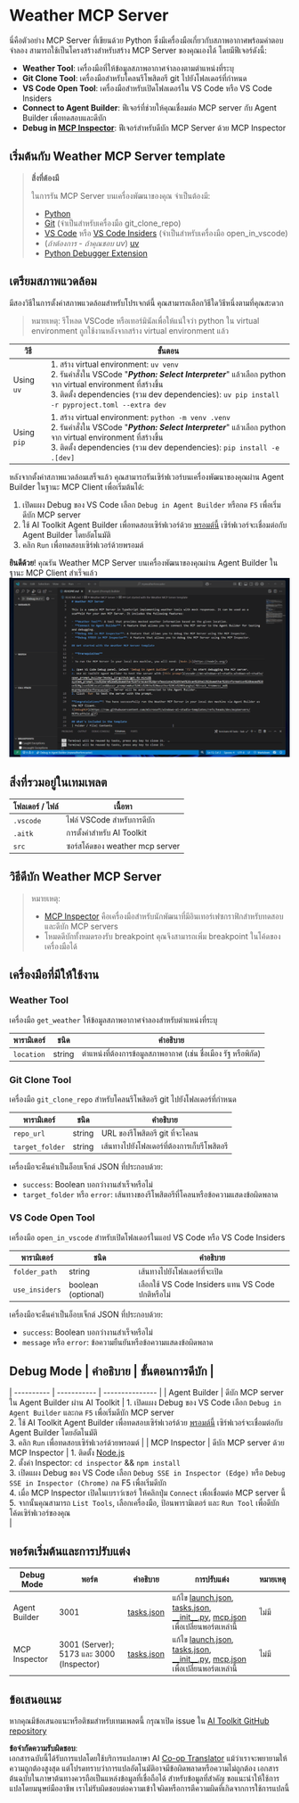 <!--
CO_OP_TRANSLATOR_METADATA:
{
  "original_hash": "a3f252a62f059360855de5331a575898",
  "translation_date": "2025-06-10T07:11:09+00:00",
  "source_file": "10-StreamliningAIWorkflowsBuildingAnMCPServerWithAIToolkit/lab4/code/github_mcp_server/README.md",
  "language_code": "th"
}
-->
# Weather MCP Server

นี่คือตัวอย่าง MCP Server ที่เขียนด้วย Python ซึ่งมีเครื่องมือเกี่ยวกับสภาพอากาศพร้อมคำตอบจำลอง สามารถใช้เป็นโครงสร้างสำหรับสร้าง MCP Server ของคุณเองได้ โดยมีฟีเจอร์ดังนี้:

- **Weather Tool**: เครื่องมือที่ให้ข้อมูลสภาพอากาศจำลองตามตำแหน่งที่ระบุ
- **Git Clone Tool**: เครื่องมือสำหรับโคลนรีโพสิตอรี git ไปยังโฟลเดอร์ที่กำหนด
- **VS Code Open Tool**: เครื่องมือสำหรับเปิดโฟลเดอร์ใน VS Code หรือ VS Code Insiders
- **Connect to Agent Builder**: ฟีเจอร์ที่ช่วยให้คุณเชื่อมต่อ MCP server กับ Agent Builder เพื่อทดสอบและดีบัก
- **Debug in [MCP Inspector](https://github.com/modelcontextprotocol/inspector)**: ฟีเจอร์สำหรับดีบัก MCP Server ด้วย MCP Inspector

## เริ่มต้นกับ Weather MCP Server template

> **สิ่งที่ต้องมี**
>
> ในการรัน MCP Server บนเครื่องพัฒนาของคุณ จำเป็นต้องมี:
>
> - [Python](https://www.python.org/)
> - [Git](https://git-scm.com/) (จำเป็นสำหรับเครื่องมือ git_clone_repo)
> - [VS Code](https://code.visualstudio.com/) หรือ [VS Code Insiders](https://code.visualstudio.com/insiders/) (จำเป็นสำหรับเครื่องมือ open_in_vscode)
> - (*ถ้าต้องการ - ถ้าคุณชอบ uv*) [uv](https://github.com/astral-sh/uv)
> - [Python Debugger Extension](https://marketplace.visualstudio.com/items?itemName=ms-python.debugpy)

## เตรียมสภาพแวดล้อม

มีสองวิธีในการตั้งค่าสภาพแวดล้อมสำหรับโปรเจกต์นี้ คุณสามารถเลือกวิธีใดวิธีหนึ่งตามที่คุณสะดวก

> หมายเหตุ: รีโหลด VSCode หรือเทอร์มินัลเพื่อให้แน่ใจว่า python ใน virtual environment ถูกใช้งานหลังจากสร้าง virtual environment แล้ว

| วิธี | ขั้นตอน |
| -------- | ----- |
| Using `uv` | 1. สร้าง virtual environment: `uv venv` <br>2. รันคำสั่งใน VSCode "***Python: Select Interpreter***" แล้วเลือก python จาก virtual environment ที่สร้างขึ้น <br>3. ติดตั้ง dependencies (รวม dev dependencies): `uv pip install -r pyproject.toml --extra dev` |
| Using `pip` | 1. สร้าง virtual environment: `python -m venv .venv` <br>2. รันคำสั่งใน VSCode "***Python: Select Interpreter***" แล้วเลือก python จาก virtual environment ที่สร้างขึ้น<br>3. ติดตั้ง dependencies (รวม dev dependencies): `pip install -e .[dev]` | 

หลังจากตั้งค่าสภาพแวดล้อมเสร็จแล้ว คุณสามารถรันเซิร์ฟเวอร์บนเครื่องพัฒนาของคุณผ่าน Agent Builder ในฐานะ MCP Client เพื่อเริ่มต้นได้:
1. เปิดแผง Debug ของ VS Code เลือก `Debug in Agent Builder` หรือกด `F5` เพื่อเริ่มดีบัก MCP server
2. ใช้ AI Toolkit Agent Builder เพื่อทดสอบเซิร์ฟเวอร์ด้วย [พรอมต์นี้](../../../../../../../../../../../open_prompt_builder) เซิร์ฟเวอร์จะเชื่อมต่อกับ Agent Builder โดยอัตโนมัติ
3. คลิก `Run` เพื่อทดสอบเซิร์ฟเวอร์ด้วยพรอมต์

**ยินดีด้วย**! คุณรัน Weather MCP Server บนเครื่องพัฒนาของคุณผ่าน Agent Builder ในฐานะ MCP Client สำเร็จแล้ว  
![DebugMCP](https://raw.githubusercontent.com/microsoft/windows-ai-studio-templates/refs/heads/dev/mcpServers/mcp_debug.gif)

## สิ่งที่รวมอยู่ในเทมเพลต

| โฟลเดอร์ / ไฟล์ | เนื้อหา                                    |
| ------------ | -------------------------------------------- |
| `.vscode`    | ไฟล์ VSCode สำหรับการดีบัก                   |
| `.aitk`      | การตั้งค่าสำหรับ AI Toolkit                |
| `src`        | ซอร์สโค้ดของ weather mcp server            |

## วิธีดีบัก Weather MCP Server

> หมายเหตุ:
> - [MCP Inspector](https://github.com/modelcontextprotocol/inspector) คือเครื่องมือสำหรับนักพัฒนาที่มีอินเทอร์เฟซกราฟิกสำหรับทดสอบและดีบัก MCP servers
> - โหมดดีบักทั้งหมดรองรับ breakpoint คุณจึงสามารถเพิ่ม breakpoint ในโค้ดของเครื่องมือได้

## เครื่องมือที่มีให้ใช้งาน

### Weather Tool
เครื่องมือ `get_weather` ให้ข้อมูลสภาพอากาศจำลองสำหรับตำแหน่งที่ระบุ

| พารามิเตอร์ | ชนิด | คำอธิบาย |
| --------- | ---- | ----------- |
| `location` | string | ตำแหน่งที่ต้องการข้อมูลสภาพอากาศ (เช่น ชื่อเมือง รัฐ หรือพิกัด) |

### Git Clone Tool
เครื่องมือ `git_clone_repo` สำหรับโคลนรีโพสิตอรี git ไปยังโฟลเดอร์ที่กำหนด

| พารามิเตอร์ | ชนิด | คำอธิบาย |
| --------- | ---- | ----------- |
| `repo_url` | string | URL ของรีโพสิตอรี git ที่จะโคลน |
| `target_folder` | string | เส้นทางไปยังโฟลเดอร์ที่ต้องการเก็บรีโพสิตอรี |

เครื่องมือจะคืนค่าเป็นอ็อบเจ็กต์ JSON ที่ประกอบด้วย:
- `success`: Boolean บอกว่างานสำเร็จหรือไม่
- `target_folder` หรือ `error`: เส้นทางของรีโพสิตอรีที่โคลนหรือข้อความแสดงข้อผิดพลาด

### VS Code Open Tool
เครื่องมือ `open_in_vscode` สำหรับเปิดโฟลเดอร์ในแอป VS Code หรือ VS Code Insiders

| พารามิเตอร์ | ชนิด | คำอธิบาย |
| --------- | ---- | ----------- |
| `folder_path` | string | เส้นทางไปยังโฟลเดอร์ที่จะเปิด |
| `use_insiders` | boolean (optional) | เลือกใช้ VS Code Insiders แทน VS Code ปกติหรือไม่ |

เครื่องมือจะคืนค่าเป็นอ็อบเจ็กต์ JSON ที่ประกอบด้วย:
- `success`: Boolean บอกว่างานสำเร็จหรือไม่
- `message` หรือ `error`: ข้อความยืนยันหรือข้อความแสดงข้อผิดพลาด

## Debug Mode | คำอธิบาย | ขั้นตอนการดีบัก |
| ---------- | ----------- | --------------- |
| Agent Builder | ดีบัก MCP server ใน Agent Builder ผ่าน AI Toolkit | 1. เปิดแผง Debug ของ VS Code เลือก `Debug in Agent Builder` และกด `F5` เพื่อเริ่มดีบัก MCP server<br>2. ใช้ AI Toolkit Agent Builder เพื่อทดสอบเซิร์ฟเวอร์ด้วย [พรอมต์นี้](../../../../../../../../../../../open_prompt_builder) เซิร์ฟเวอร์จะเชื่อมต่อกับ Agent Builder โดยอัตโนมัติ<br>3. คลิก `Run` เพื่อทดสอบเซิร์ฟเวอร์ด้วยพรอมต์ |
| MCP Inspector | ดีบัก MCP server ด้วย MCP Inspector | 1. ติดตั้ง [Node.js](https://nodejs.org/)<br> 2. ตั้งค่า Inspector: `cd inspector` && `npm install` <br> 3. เปิดแผง Debug ของ VS Code เลือก `Debug SSE in Inspector (Edge)` หรือ `Debug SSE in Inspector (Chrome)` กด F5 เพื่อเริ่มดีบัก<br> 4. เมื่อ MCP Inspector เปิดในเบราว์เซอร์ ให้คลิกปุ่ม `Connect` เพื่อเชื่อมต่อ MCP server นี้<br> 5. จากนั้นคุณสามารถ `List Tools`, เลือกเครื่องมือ, ป้อนพารามิเตอร์ และ `Run Tool` เพื่อดีบักโค้ดเซิร์ฟเวอร์ของคุณ<br> |

## พอร์ตเริ่มต้นและการปรับแต่ง

| Debug Mode | พอร์ต | คำอธิบาย | การปรับแต่ง | หมายเหตุ |
| ---------- | ----- | ------------ | -------------- |-------------- |
| Agent Builder | 3001 | [tasks.json](../../../../../../10-StreamliningAIWorkflowsBuildingAnMCPServerWithAIToolkit/lab4/code/github_mcp_server/.vscode/tasks.json) | แก้ไข [launch.json](../../../../../../10-StreamliningAIWorkflowsBuildingAnMCPServerWithAIToolkit/lab4/code/github_mcp_server/.vscode/launch.json), [tasks.json](../../../../../../10-StreamliningAIWorkflowsBuildingAnMCPServerWithAIToolkit/lab4/code/github_mcp_server/.vscode/tasks.json), [\_\_init\_\_.py](../../../../../../10-StreamliningAIWorkflowsBuildingAnMCPServerWithAIToolkit/lab4/code/github_mcp_server/src/__init__.py), [mcp.json](../../../../../../10-StreamliningAIWorkflowsBuildingAnMCPServerWithAIToolkit/lab4/code/github_mcp_server/.aitk/mcp.json) เพื่อเปลี่ยนพอร์ตเหล่านี้ | ไม่มี |
| MCP Inspector | 3001 (Server); 5173 และ 3000 (Inspector) | [tasks.json](../../../../../../10-StreamliningAIWorkflowsBuildingAnMCPServerWithAIToolkit/lab4/code/github_mcp_server/.vscode/tasks.json) | แก้ไข [launch.json](../../../../../../10-StreamliningAIWorkflowsBuildingAnMCPServerWithAIToolkit/lab4/code/github_mcp_server/.vscode/launch.json), [tasks.json](../../../../../../10-StreamliningAIWorkflowsBuildingAnMCPServerWithAIToolkit/lab4/code/github_mcp_server/.vscode/tasks.json), [\_\_init\_\_.py](../../../../../../10-StreamliningAIWorkflowsBuildingAnMCPServerWithAIToolkit/lab4/code/github_mcp_server/src/__init__.py), [mcp.json](../../../../../../10-StreamliningAIWorkflowsBuildingAnMCPServerWithAIToolkit/lab4/code/github_mcp_server/.aitk/mcp.json) เพื่อเปลี่ยนพอร์ตเหล่านี้ | ไม่มี |

## ข้อเสนอแนะ

หากคุณมีข้อเสนอแนะหรือติชมสำหรับเทมเพลตนี้ กรุณาเปิด issue ใน [AI Toolkit GitHub repository](https://github.com/microsoft/vscode-ai-toolkit/issues)

**ข้อจำกัดความรับผิดชอบ**:  
เอกสารฉบับนี้ได้รับการแปลโดยใช้บริการแปลภาษา AI [Co-op Translator](https://github.com/Azure/co-op-translator) แม้ว่าเราจะพยายามให้ความถูกต้องสูงสุด แต่โปรดทราบว่าการแปลอัตโนมัติอาจมีข้อผิดพลาดหรือความไม่ถูกต้อง เอกสารต้นฉบับในภาษาต้นทางควรถือเป็นแหล่งข้อมูลที่เชื่อถือได้ สำหรับข้อมูลที่สำคัญ ขอแนะนำให้ใช้การแปลโดยมนุษย์มืออาชีพ เราไม่รับผิดชอบต่อความเข้าใจผิดหรือการตีความผิดที่เกิดจากการใช้การแปลนี้